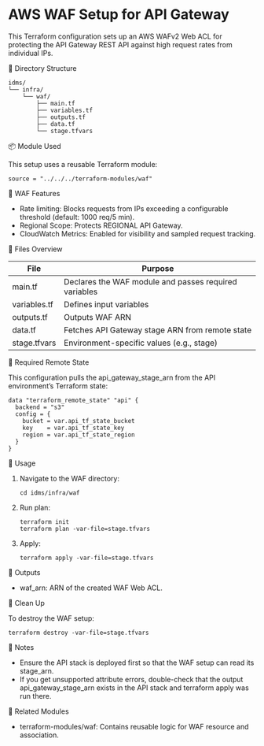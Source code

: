 
AWS WAF Setup for API Gateway
=============================

This Terraform configuration sets up an AWS WAFv2 Web ACL for protecting the API Gateway REST API against high request rates from individual IPs.

📁 Directory Structure

    idms/
    └── infra/
        └── waf/
            ├── main.tf
            ├── variables.tf
            ├── outputs.tf
            ├── data.tf
            └── stage.tfvars

📦 Module Used

This setup uses a reusable Terraform module:

    source = "../../../terraform-modules/waf"

🔐 WAF Features

- Rate limiting: Blocks requests from IPs exceeding a configurable threshold (default: 1000 req/5 min).
- Regional Scope: Protects REGIONAL API Gateway.
- CloudWatch Metrics: Enabled for visibility and sampled request tracking.

📄 Files Overview

| File           | Purpose |
|----------------|---------|
| main.tf        | Declares the WAF module and passes required variables |
| variables.tf   | Defines input variables |
| outputs.tf     | Outputs WAF ARN |
| data.tf        | Fetches API Gateway stage ARN from remote state |
| stage.tfvars   | Environment-specific values (e.g., stage) |

🔧 Required Remote State

This configuration pulls the api_gateway_stage_arn from the API environment’s Terraform state:

    data "terraform_remote_state" "api" {
      backend = "s3"
      config = {
        bucket = var.api_tf_state_bucket
        key    = var.api_tf_state_key
        region = var.api_tf_state_region
      }
    }


🚀 Usage

1. Navigate to the WAF directory:

       cd idms/infra/waf

2. Run plan:

       terraform init
       terraform plan -var-file=stage.tfvars

3. Apply:

       terraform apply -var-file=stage.tfvars

🔄 Outputs

- waf_arn: ARN of the created WAF Web ACL.

🧼 Clean Up

To destroy the WAF setup:

    terraform destroy -var-file=stage.tfvars

📝 Notes

- Ensure the API stack is deployed first so that the WAF setup can read its stage_arn.
- If you get unsupported attribute errors, double-check that the output api_gateway_stage_arn exists in the API stack and terraform apply was run there.

🧠 Related Modules

- terraform-modules/waf: Contains reusable logic for WAF resource and association.
